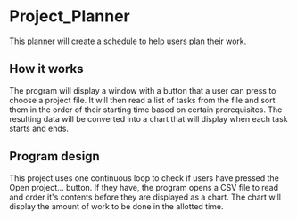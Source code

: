 # Project_Planner
This planner will create a schedule to help users plan their work.

## How it works
The program will display a window with a button that a user can press to choose a project file. It will then read a list of tasks from the file and sort them in the order of their starting time based on certain prerequisites. The resulting data will be converted into a chart that will display when each task starts and ends.

## Program design
This project uses one continuous loop to check if users have pressed the Open project... button. If they have, the program opens a CSV file to read and order it's contents before they are displayed as a chart. The chart will display the amount of work to be done in the allotted time.
